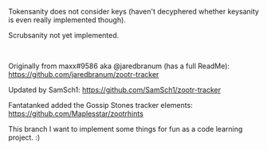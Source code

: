 Tokensanity does not consider keys (haven't decyphered whether keysanity is even really implemented though).

Scrubsanity not yet implemented.

<br>

Originally from maxx#9586 aka @jaredbranum (has a full ReadMe): https://github.com/jaredbranum/zootr-tracker

Updated by SamSch1: https://github.com/SamSch1/zootr-tracker

Fantatanked added the Gossip Stones tracker elements: https://github.com/Maplesstar/zootrhints

This branch I want to implement some things for fun as a code learning project. :)
